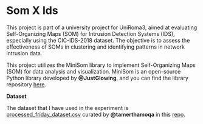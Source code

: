# Som X Ids
This project is part of a university project for UniRoma3, aimed at evaluating Self-Organizing Maps (SOM) for Intrusion Detection Systems (IDS), especially using the CIC-IDS-2018 dataset. The objective is to assess the effectiveness of SOMs in clustering and identifying patterns in network intrusion data.

This project utilizes the MiniSom library to implement Self-Organizing Maps (SOM) for data analysis and visualization. MiniSom is an open-source Python library developed by __@JustGlowing__, and you can find the library repository [here](https://github.com/JustGlowing/minisom).

**Dataset**

The dataset that I have used in the experiment is [processed_friday_dataset.csv](https://drive.google.com/file/d/1PaRrET5dDzJPFwGa7bUMmIwjQmE9otTb/view?usp=sharing) curated by __@tamerthamoqa__ in this [repo](https://github.com/tamerthamoqa/cic-ids-2018-intrusion-detection-classification).

